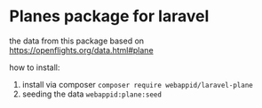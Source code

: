 # Planes package for laravel

the data from this package based on https://openflights.org/data.html#plane

how to install:
1. install via composer `composer require webappid/laravel-plane`
2. seeding the data `webappid:plane:seed`